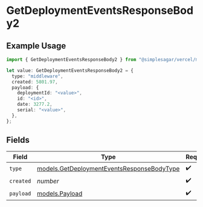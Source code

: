 # GetDeploymentEventsResponseBody2

## Example Usage

```typescript
import { GetDeploymentEventsResponseBody2 } from "@simplesagar/vercel/models/getdeploymenteventsop.js";

let value: GetDeploymentEventsResponseBody2 = {
  type: "middleware",
  created: 5801.97,
  payload: {
    deploymentId: "<value>",
    id: "<id>",
    date: 3277.2,
    serial: "<value>",
  },
};
```

## Fields

| Field                                                                                          | Type                                                                                           | Required                                                                                       | Description                                                                                    |
| ---------------------------------------------------------------------------------------------- | ---------------------------------------------------------------------------------------------- | ---------------------------------------------------------------------------------------------- | ---------------------------------------------------------------------------------------------- |
| `type`                                                                                         | [models.GetDeploymentEventsResponseBodyType](../models/getdeploymenteventsresponsebodytype.md) | :heavy_check_mark:                                                                             | N/A                                                                                            |
| `created`                                                                                      | *number*                                                                                       | :heavy_check_mark:                                                                             | N/A                                                                                            |
| `payload`                                                                                      | [models.Payload](../models/payload.md)                                                         | :heavy_check_mark:                                                                             | N/A                                                                                            |